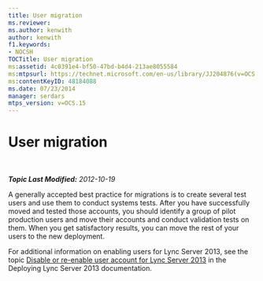 ```yaml
---
title: User migration
ms.reviewer: 
ms.author: kenwith
author: kenwith
f1.keywords:
- NOCSH
TOCTitle: User migration
ms:assetid: 4c0391e4-bf50-47bd-b4d4-213ae8055584
ms:mtpsurl: https://technet.microsoft.com/en-us/library/JJ204876(v=OCS.15)
ms:contentKeyID: 48184088
ms.date: 07/23/2014
manager: serdars
mtps_version: v=OCS.15
---
```


<div data-xmlns="http://www.w3.org/1999/xhtml">

<div class="topic" data-xmlns="http://www.w3.org/1999/xhtml" data-msxsl="urn:schemas-microsoft-com:xslt" data-cs="http://msdn.microsoft.com/en-us/">

<div data-asp="http://msdn2.microsoft.com/asp">

# User migration

</div>

<div id="mainSection">

<div id="mainBody">

<span> </span>

_**Topic Last Modified:** 2012-10-19_

A generally accepted best practice for migrations is to create several test users and use them to conduct systems tests. After you have successfully moved and tested those accounts, you should identify a group of pilot production users and move their accounts and conduct validation tests on them. When you get satisfactory results, you can move the rest of your users to the new deployment.

For additional information on enabling users for Lync Server 2013, see the topic [Disable or re-enable user account for Lync Server 2013](lync-server-2013-disable-or-re-enable-user-account-for-lync-server.md) in the Deploying Lync Server 2013 documentation.

</div>

<span> </span>

</div>

</div>

</div>

